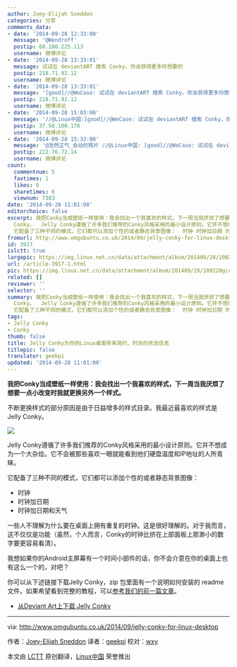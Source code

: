 ```yaml
---
author: Joey-Elijah Sneddon
categories: 分享
comments_data:
- date: '2014-09-28 12:33:00'
  message: '@Wendroff'
  postip: 68.180.225.113
  username: 微博评论
- date: '2014-09-28 13:33:01'
  message: 试试在 deviantART 搜索 Conky，你会获得更多你想要的
  postip: 218.71.92.12
  username: 微博评论
- date: '2014-09-28 13:33:01'
  message: '[good]//@WeCase: 试试在 deviantART 搜索 Conky，你会获得更多你想要的'
  postip: 218.71.92.12
  username: 微博评论
- date: '2014-09-28 15:03:00'
  message: '//@Linux中国:[good]//@WeCase: 试试在 deviantART 搜索 Conky，你会获得更多你想要的'
  postip: 37.58.100.178
  username: 微博评论
- date: '2014-09-28 15:33:00'
  message: '@浩然正气_会动的照片 //@Linux中国: [good]//@WeCase: 试试在 deviantART 搜索 Conky，你会获得更多你想要的'
  postip: 222.76.72.14
  username: 微博评论
count:
  commentnum: 5
  favtimes: 1
  likes: 0
  sharetimes: 6
  viewnum: 7383
date: '2014-09-28 11:01:00'
editorchoice: false
excerpt: 我把Conky当成壁纸一样使用：我会找出一个我喜欢的样式，下一周当我厌烦了想要一点小改变时我就更换另外一个样式。 不断更换样式的部分原因是由于日益增多的样式目录。我最近最喜欢的样式是Jelly
  Conky。  Jelly Conky遵循了许多我们推荐的Conky风格采用的最小设计原则。它并不想成为一个大杂烩。它不会被那些喜欢一眼就能看到他们硬盘温度和IP地址的人所青睐。
  它配备了三种不同的模式，它们都可以添加个性的或者静态背景图像：  时钟 时钟加日期 时钟加日期和天气  一些人不理解为什么要在桌面上拥有重复的时钟。这是很好理解的。对于我
fromurl: http://www.omgubuntu.co.uk/2014/09/jelly-conky-for-linux-desktop
id: 3917
islctt: true
largepic: https://img.linux.net.cn/data/attachment/album/201409/28/100228gcccjckp3nje8jke.png
url: /article-3917-1.html
pic: https://img.linux.net.cn/data/attachment/album/201409/28/100228gcccjckp3nje8jke.png.thumb.jpg
related: []
reviewer: ''
selector: ''
summary: 我把Conky当成壁纸一样使用：我会找出一个我喜欢的样式，下一周当我厌烦了想要一点小改变时我就更换另外一个样式。 不断更换样式的部分原因是由于日益增多的样式目录。我最近最喜欢的样式是Jelly
  Conky。  Jelly Conky遵循了许多我们推荐的Conky风格采用的最小设计原则。它并不想成为一个大杂烩。它不会被那些喜欢一眼就能看到他们硬盘温度和IP地址的人所青睐。
  它配备了三种不同的模式，它们都可以添加个性的或者静态背景图像：  时钟 时钟加日期 时钟加日期和天气  一些人不理解为什么要在桌面上拥有重复的时钟。这是很好理解的。对于我
tags:
- Jelly Conky
- Conky
thumb: false
title: Jelly Conky为你的Linux桌面带来简约、时尚的状态信息
titlepic: false
translator: geekpi
updated: '2014-09-28 11:01:00'
---
```


**我把Conky当成壁纸一样使用：我会找出一个我喜欢的样式，下一周当我厌烦了想要一点小改变时我就更换另外一个样式。**


不断更换样式的部分原因是由于日益增多的样式目录。我最近最喜欢的样式是Jelly Conky。


![](/data/attachment/album/201409/28/100228gcccjckp3nje8jke.png)


Jelly Conky遵循了许多我们推荐的Conky风格采用的最小设计原则。它并不想成为一个大杂烩。它不会被那些喜欢一眼就能看到他们硬盘温度和IP地址的人所青睐。


它配备了三种不同的模式，它们都可以添加个性的或者静态背景图像：


* 时钟
* 时钟加日期
* 时钟加日期和天气


一些人不理解为什么要在桌面上拥有重复的时钟。这是很好理解的。对于我而言，这不仅仅是功能（虽然，个人而言，Conky的时钟比挤在上部面板上那渺小的数字要更容易看清）。


我想如果你的Android主屏幕有一个时间小部件的话，你不会介意在你的桌面上也有这么一个的，对吧？


你可以从下述链接下载Jelly Conky，zip 包里面有一个说明如何安装的 readme 文件。如果希望看到完整的教程，可以[参考我们的前一篇文章](http://www.omgubuntu.co.uk/2014/07/conky-circle-theme-nod-lg-quick-cover)。


* [从Deviant Art上下载 Jelly Conky](http://zagortenay333.deviantart.com/art/Jelly-Conky-442559003)




---


via: <http://www.omgubuntu.co.uk/2014/09/jelly-conky-for-linux-desktop>


作者：[Joey-Elijah Sneddon](https://plus.google.com/117485690627814051450/?rel=author) 译者：[geekpi](https://github.com/geekpi) 校对：[wxy](https://github.com/wxy)


本文由 [LCTT](https://github.com/LCTT/TranslateProject) 原创翻译，[Linux中国](http://linux.cn/) 荣誉推出